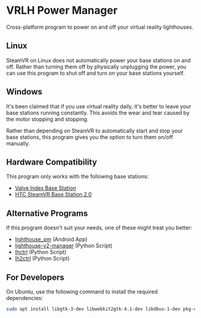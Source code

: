 # VRLH Power Manager

Cross-platform program to power on and off your virtual reality lighthouses.

## Linux

SteamVR on Linux does not automatically power your base stations on and off. Rather than turning them off by physically unplugging the power, you can use this program to shut off and turn on your base stations yourself.

## Windows

It's been claimed that if you use virtual reality daily, it's better to leave your base stations running constantly. This avoids the wear and tear caused by the motor stopping and stopping.

Rather than depending on SteamVR to automatically start and stop your base stations, this program gives you the option to turn them on/off manually.

## Hardware Compatibility

This program only works with the following base stations:

- [Valve Index Base Station](https://store.steampowered.com/app/1059570/Valve_Index_Base_Station/)
- [HTC SteamVR Base Station 2.0](https://www.vive.com/us/accessory/base-station2/)

## Alternative Programs

If this program doesn't suit your needs, one of these might treat you better:

- [lighthouse_pm](https://github.com/jeroen1602/lighthouse_pm) (Android App)
- [lighthouse-v2-manager](https://github.com/nouser2013/lighthouse-v2-manager) (Python Script)
- [lhctrl](https://github.com/risa2000/lhctrl) (Python Script)
- [lh2ctrl](https://github.com/risa2000/lh2ctrl) (Python Script)

## For Developers

On Ubuntu, use the following command to install the required dependencies:

```sh
sudo apt install libgtk-3-dev libwebkit2gtk-4.1-dev libdbus-1-dev pkg-config
```
